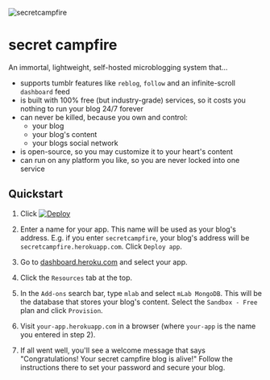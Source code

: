 ![secretcampfire](http://assets.innbetweenworlds.com/media/campfire/glowingForest.jpg)

# secret campfire

An immortal, lightweight, self-hosted microblogging system that...
- supports tumblr features like `reblog`, `follow` and an infinite-scroll `dashboard` feed
- is built with 100% free (but industry-grade) services, so it costs you nothing to run your blog 24/7 forever
- can never be killed, because you own and control:
  - your blog
  - your blog's content 
  - your blogs social network
- is open-source, so you may customize it to your heart's content
- can run on any platform you like, so you are never locked into one service

## Quickstart

1. Click [![Deploy](https://www.herokucdn.com/deploy/button.png)](https://heroku.com/deploy)

2. Enter a name for your app. This name will be used as your blog's address. E.g. if you enter `secretcampfire`, your blog's address will be `secretcampfire.herokuapp.com`. Click `Deploy app`.

3. Go to [dashboard.heroku.com](https://dashboard.heroku.com) and select your app.

4. Click the `Resources` tab at the top.

5. In the `Add-ons` search bar, type `mlab` and select `mLab MongoDB`. This will be the database that stores your blog's content. Select the `Sandbox - Free` plan and click `Provision`.

6. Visit `your-app.herokuapp.com` in a browser (where `your-app` is the name you entered in step 2). 

7. If all went well, you'll see a welcome message that says "Congratulations! Your secret campfire blog is alive!" Follow the instructions there to set your password and secure your blog. 
